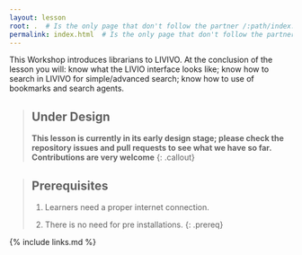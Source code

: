 ```yaml
---
layout: lesson
root: .  # Is the only page that don't follow the partner /:path/index.html
permalink: index.html  # Is the only page that don't follow the partner /:path/index.html
---
```

This Workshop introduces librarians to LIVIVO.
At the conclusion of the lesson you will: know what the LIVIO interface looks like;
know how to search in LIVIVO for simple/advanced search; 
know how to use of bookmarks and search agents.

> ## Under Design
>
> **This lesson is currently in its early design stage;
> please check the repository issues and pull requests
> to see what we have so far.
> Contributions are very welcome**
{: .callout}

> ## Prerequisites
>
> 1. Learners need a proper internet connection.
>
> 2. There is no need for pre installations.
{: .prereq}

{% include links.md %}
